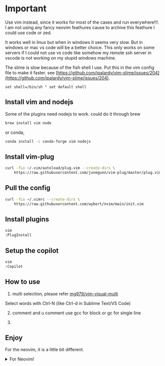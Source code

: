 # Important

Use vim instead, since it works for most of the cases and run everywhere!!!. I am not using any fancy neovim feathures cause to archive this feathure I could use code or zed.

It works well in linux but when in windows it seems very slow. But in windows or mac vs code will be a better choice. This only works on some servers if I could not use vs code like somehow my remote ssh server in vscode is not working on my stupid windows machine.

The slime is slow because of the fish shell I use. Put this in the vim config file to make it faster. see [https://github.com/jpalardy/vim-slime/issues/204](https://github.com/jpalardy/vim-slime/issues/204).

```vim
set shell=/bin/sh " set default shell
```

## Install vim and nodejs

Some of the plugins need nodejs to work. could do it through brew

```bash
brew install vim node
```

or conda,

```bash
conda install -c conda-forge vim nodejs
```

## Install vim-plug

```bash
curl -fLo ~/.vim/autoload/plug.vim --create-dirs \
    https://raw.githubusercontent.com/junegunn/vim-plug/master/plug.vim
```

## Pull the config

```bash
curl -fLo ~/.vimrc --create-dirs \
    https://raw.githubusercontent.com/wybert/nvim/main/init.vim
```

## Install plugins

```bash
vim
:PlugInstall
```

## Setup the copilot

```bash
vim
:Copilot
```

## How to use

1. multi selection, please refer [mg979/vim-visual-multi](https://github.com/mg979/vim-visual-multi)

Select words with Ctrl-N (like Ctrl-d in Sublime Text/VS Code)

2. comment and u comment use gcc for block or gc for single line

3.

## Enjoy

For the neovim, it is a little bit different.

<details>
  <summary>For Neovim!</summary>

## For Neovim

### Install neovim

#### For linux

from https://github.com/neovim/neovim/wiki/Installing-Neovim

```bash
curl -LO https://github.com/neovim/neovim/releases/latest/download/nvim.appimage
chmod u+x nvim.appimage
./nvim.appimage

# you can rename the nvim.appimge too
mv nvim.appimage nvim
chmod u+x nvim

# If the ./nvim.appimage command fails, try:

./nvim.appimage --appimage-extract
./squashfs-root/AppRun --version

# Optional: exposing nvim globally.
sudo mv squashfs-root /
sudo ln -s /squashfs-root/AppRun /usr/bin/nvim
nvim

```

#### For Mac

```bash
brew instal neovim
```

### pull the config

```bash
cd ~/.config
git clone https://github.com/wybert/nvim.git
rm -rf ~/.config/nvim/.git
```

### Dependacy

1. ripgrep `sudo apt-get install ripgrep`
2. fd `sudo apt install fd-find`
3. if you want use Github Copilot, install nodejs `brew install node`

### install vim-plug

Why use vim-plug?
bc it work with vim and neovim

```bash
sh -c 'curl -fLo "${XDG_DATA_HOME:-$HOME/.local/share}"/nvim/site/autoload/plug.vim --create-dirs \
       https://raw.githubusercontent.com/junegunn/vim-plug/master/plug.vim'
```

### install plugins

```bash
nvim
:PlugInstall
```

### Setup the copilot

```bash
nvim
:Copilot
```

</details>
